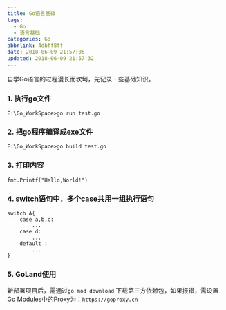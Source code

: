 ```yaml
---
title: Go语言基础
tags:
  - Go
  - 语言基础
categories: Go
abbrlink: 4dbff8ff
date: 2018-06-09 21:57:06
updated: 2018-06-09 21:57:32
---
```

自学Go语言的过程漫长而坎坷，先记录一些基础知识。

### 1. 执行go文件
`E:\Go_WorkSpace>go run test.go`

### 2. 把go程序编译成exe文件
`E:\Go_WorkSpace>go build test.go`

### 3. 打印内容
`fmt.Printf("Hello,World!")`

### 4. switch语句中，多个case共用一组执行语句
```shell
switch A{
	case a,b,c:
		...
	case d:
		...
	default :
		...
}
```

### 5. GoLand使用
新部署项目后，需通过`go mod download` 下载第三方依赖包，如果报错，需设置Go Modules中的Proxy为：`https://goproxy.cn`